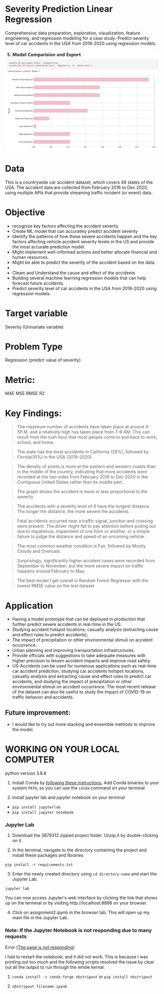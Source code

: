 # Severity Prediction Linear Regression
Comprehensive data preparation, exploration, visualization, feature engineering, and regression modeling for a case study: 
Predict severity level of car accidents in the USA from 2016-2020 using regression models.

![model comparison](./model-comparison.jpg)


# Data
This is a countrywide car accident dataset, which covers 49 states of the USA. 
The accident data are collected from February 2016 to Dec 2020, using multiple APIs that provide streaming traffic incident (or event) data.


# Objective
+ recognize key factors affecting the accident severity
+ Create ML model that can accurately predict accident severity
+ Identify the patterns of how these severe accidents happen and the key factors affecting vehicle accident severity levels in the US and provide the most accurate prediction model.
+ Might implement well-informed actions and better allocate financial and human resources.
+ Might be able to predict the severity of the accident based on the data.
+ 
+ Cleam and Understand the cause and effect of the accidents
+ Building several machine learning regression models that can help forecast future accidents.
+ Predict severity level of car accidents in the USA from 2016-2020 using regression models.

# Target variable
Severity (Univariate variable)

# Problem Type
Regression (predict value of severity)


# Metric:
MAE
MSE
RMSE
R2

# Key Findings:
> The maximum number of accidents have taken place at around 4-5P.M, and a relatively high has taken place from 7–8 AM. This can result from the rush hour that most people come to and back to work, school, and home.

> The state has the most accidents in California (28%), followed by Florida(10%) in the USA (2016-2020).

> The density of points is more at the eastern and western coasts than in the middle of the country, indicating that more accidents were recorded at the two sides from February 2016 to Dec 2020 in the Contiguous United States rather than its middle part.

> The graph shows the accident is more or less proportional to the severity

> The accidents with a severity level of 4 have the longest distance.
The longer the distance, the more severe the accidents

> Fatal accidents occurred near a traffic signal, junction and crossing were present. The driver might fail to pay attention before pulling out due to impatience, impairment of one form or another, or a simple failure to judge the distance and speed of an oncoming vehicle.

> The most common weather condition is Fair, followed by Mostly Cloudy and Overcast.

> Surprisingly, significantly higher accident cases were recorded from September to November, but the more severe impact on traffic happens around February to May.

> The best model I get overall is Random Forest Regressor  with the lowest RMSE value on the test dataset



# Application
+ Having a model prototype that can be deployed in production that further predict severe accidents in real-time in the US.
+ Studying accident hotspot locations; casualty analysis (extracting cause and effect rules to predict accidents);
+ The impact of precipitation or other environmental stimuli on accident occurrence.
+ Urban planning and improving transportation infrastructures.
+ Provide officials with suggestions to take adequate measures with higher precision to lessen accident impacts and improve road safety.
+ US-Accidents can be used for numerous applications such as real-time car accident prediction,
  studying car accidents hotspot locations, casualty analysis and extracting cause and effect rules to predict car accidents,
  and studying the impact of precipitation or other environmental stimuli on accident occurrence.
  The most recent release of the dataset can also be useful to study the impact of COVID-19 on traffic behavior and accidents.


## Future improvement:
+ I would like to try out more stacking and ensemble methods to improve the model.


# WORKING ON YOUR LOCAL COMPUTER

python version 3.8.8

1. Install Conda
   by [following these instructions](https://conda.io/projects/conda/en/latest/user-guide/install/index.html). Add Conda
   binaries to your system `PATH`, so you can use the `conda` command on your terminal.

2. Install jupyter lab and jupyter notebook on your terminal

+ `pip install jupyterlab`
+ `pip install jupyter notebook`

### Jupyter Lab

1. Download the 3879312 zipped project folder. Unzip it by double-clicking on it.

2. In the terminal, navigate to the directory containing the project and install these packages and libraries

```
pip install -r requirements.txt
```

3. Enter the newly created directory using `cd directory-name` and start the Jupyter Lab.

```
jupyter lab

```

You can now access Jupyter's web interface by clicking the link that shows up on the terminal or by
visiting http://localhost:8888 on your browser.

4. Click on assignment2.ipynb in the browser tab. This will open up my main file in the Jupyter Lab.

### Note: If the Jupyter Notebook is not responding due to many requests

Error [(The page is not responding)](https://stackoverflow.com/questions/48615535/jupyter-notebook-takes-forever-to-open-and-then-pages-unresponsive-mathjax-i)

I had to restart the notebook; and it did not work. This is because I was printing out too much and the following
scripts resolved the issue by clear out all the output to run through the whole kernal:

1. `conda install -c conda-forge nbstripout` or `pip install nbstripout`

2. `nbstripout filename.ipynb`
